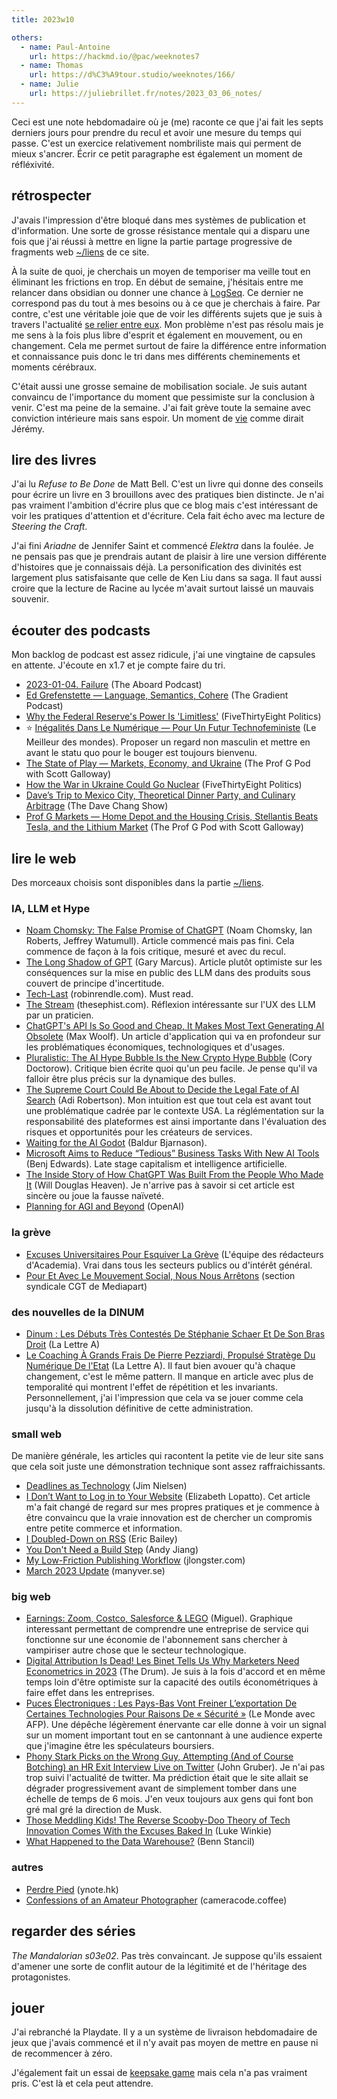 ```yaml
---
title: 2023w10

others:
  - name: Paul-Antoine
    url: https://hackmd.io/@pac/weeknotes7
  - name: Thomas
    url: https://d%C3%A9tour.studio/weeknotes/166/
  - name: Julie
    url: https://juliebrillet.fr/notes/2023_03_06_notes/
---
```


Ceci est une note hebdomadaire où je (me) raconte ce que j'ai fait les septs derniers jours pour prendre du recul et avoir une mesure du temps qui passe.
C'est un exercice relativement nombriliste mais qui perment de mieux s'ancrer.
Écrir ce petit paragraphe est également un moment de réfléxivité.


## rétrospecter

J'avais l'impression d'être bloqué dans mes systèmes de publication et d'information.
Une sorte de grosse résistance mentale qui a disparu une fois que j'ai réussi à mettre en ligne la partie partage progressive de fragments web [~/liens](/liens) de ce site.

À la suite de quoi, je cherchais un moyen de temporiser ma veille tout en éliminant les frictions en trop.
En début de semaine, j'hésitais entre me relancer dans obsidian ou donner une chance à [LogSeq].
Ce dernier ne correspond pas du tout à mes besoins ou à ce que je cherchais à faire.
Par contre, c'est une véritable joie que de voir les différents sujets que je suis à travers l'actualité [se relier entre eux](https://taniki.github.io/if/#/graph).
Mon problème n'est pas résolu mais je me sens à la fois plus libre d'esprit et également en mouvement, ou en changement.
Cela me permet surtout de faire la différence entre information et connaissance puis donc le tri dans mes différents cheminements et moments cérébraux.


C'était aussi une grosse semaine de mobilisation sociale.
Je suis autant convaincu de l'importance du moment que pessimiste sur la conclusion à venir.
C'est ma peine de la semaine.
J'ai fait grève toute la semaine avec conviction intérieure mais sans espoir.
Un moment de [vie](https://mapstodon.space/@jeremy/109992653510951556) comme dirait Jérémy.

[LogSeq]: https://logseq.com/

## lire des livres

J'ai lu *Refuse to Be Done* de Matt Bell.
C'est un livre qui donne des conseils pour écrire un livre en 3 brouillons avec des pratiques bien distincte.
Je n'ai pas vraiment l'ambition d'écrire plus que ce blog mais c'est intéressant de voir les pratiques d'attention et d'écriture.
Cela fait écho avec ma lecture de *Steering the Craft*.

J'ai fini *Ariadne* de Jennifer Saint et commencé *Elektra* dans la foulée.
Je ne pensais pas que je prendrais autant de plaisir à lire une version différente d'histoires que je connaissais déjà.
La personification des divinités est largement plus satisfaisante que celle de Ken Liu dans sa saga.
Il faut aussi croire que la lecture de Racine au lycée m'avait surtout laissé un mauvais souvenir.


## écouter des podcasts

Mon backlog de podcast est assez ridicule, j'ai une vingtaine de capsules en attente.
J'écoute en x1.7 et je compte faire du tri.

- [2023-01-04. Failure][podcast:0] (The Aboard Podcast)
- [Ed Grefenstette —  Language, Semantics, Cohere][podcast:1] (The Gradient Podcast)
- [Why the Federal Reserve's Power Is 'Limitless'][podcast:2] (FiveThirtyEight Politics)
- :star: [Inégalités Dans Le Numérique  —  Pour Un Futur Technofeministe][podcast:3] (Le Meilleur des mondes).
Proposer un regard non masculin et mettre en avant le statu quo pour le bouger est toujours bienvenu.
- [The State of Play —  Markets, Economy, and Ukraine][podcast:4] (The Prof G Pod with Scott Galloway)
- [How the War in Ukraine Could Go Nuclear][podcast:5] (FiveThirtyEight Politics)
- [Dave’s Trip to Mexico City, Theoretical Dinner Party, and Culinary Arbitrage][podcast:6] (The Dave Chang Show)
- [Prof G Markets —  Home Depot and the Housing Crisis, Stellantis Beats Tesla, and the Lithium Market][podcast:7] (The Prof G Pod with Scott Galloway)

[podcast:0]: https://share.snipd.com/episode/6eb66ed3-b728-4d96-be58-d61044503a00
[podcast:1]: https://share.snipd.com/episode/09b17409-4375-451f-a122-7933ae3164c6
[podcast:2]: https://share.snipd.com/episode/0731d89c-9636-4acb-a1e6-30aa2a77767e
[podcast:3]: https://share.snipd.com/episode/f6b72916-34f6-4d53-9f90-5b112af4fea2
[podcast:4]: https://share.snipd.com/episode/f6061cab-acf2-4ec8-abb7-002e39f3b15b
[podcast:5]: https://share.snipd.com/episode/ff1a67be-3aa3-4e08-8e32-673e376850f6
[podcast:6]: https://share.snipd.com/episode/7eb1354b-88e4-4c70-9eee-70b91ace6e7a
[podcast:7]: https://share.snipd.com/episode/a0ea87b2-1a70-45a0-826d-810a2ed0fc8b


## lire le web

Des morceaux choisis sont disponibles dans la partie [~/liens](../liens).


### IA, LLM et Hype

- [Noam Chomsky: The False Promise of ChatGPT][article:0] (Noam Chomsky, Ian Roberts, Jeffrey Watumull).
Article commencé mais pas fini.
Cela commence de façon à la fois critique, mesuré et avec du recul.
- [The Long Shadow of GPT][article:1] (Gary Marcus).
Article plutôt optimiste sur les conséquences sur la mise en public des LLM dans des produits sous couvert de principe d'incertitude.
- [Tech-Last][article:3] (robinrendle.com).
Must read.
- [The Stream][article:4] (thesephist.com).
Réflexion intéressante sur l'UX des LLM par un praticien.
- [ChatGPT's API Is So Good and Cheap, It Makes Most Text Generating AI Obsolete][article:10] (Max Woolf).
Un article d'application qui va en profondeur sur les problématiques économiques, technologiques et d'usages.
- [Pluralistic: The AI Hype Bubble Is the New Crypto Hype Bubble][article:6] (Cory Doctorow).
Critique bien écrite quoi qu'un peu facile.
Je pense qu'il va falloir être plus précis sur la dynamique des bulles.
- [The Supreme Court Could Be About to Decide the Legal Fate of AI Search][article:12] (Adi Robertson).
Mon intuition est que tout cela est avant tout une problématique cadrée par le contexte USA.
La réglémentation sur la responsabilité des plateformes est ainsi importante dans l'évaluation des risques et opportunités pour les créateurs de services.
- [Waiting for the AI Godot][article:24] (Baldur Bjarnason).
- [Microsoft Aims to Reduce “Tedious” Business Tasks With New AI Tools][article:18] (Benj Edwards).
Late stage capitalism et intelligence artificielle.
- [The Inside Story of How ChatGPT Was Built From the People Who Made It][article:23] (Will Douglas Heaven).
Je n'arrive pas à savoir si cet article est sincère ou joue la fausse naïveté.
- [Planning for AGI and Beyond][article:28] (OpenAI)


### la grève

- [Excuses Universitaires Pour Esquiver La Grève][article:9] (L'équipe des rédacteurs d'Academia).
Vrai dans tous les secteurs publics ou d'intérêt général.
- [Pour Et Avec Le Mouvement Social, Nous Nous Arrêtons][article:16] (section syndicale CGT de Mediapart)


### des nouvelles de la DINUM

- [Dinum : Les Débuts Très Contestés De Stéphanie Schaer Et De Son Bras Droit][article:17] (La Lettre A)
- [Le Coaching À Grands Frais De Pierre Pezziardi, Propulsé Stratège Du Numérique De l'Etat][article:13] (La Lettre A).
Il faut bien avouer qu'à chaque changement, c'est le même pattern.
Il manque en article avec plus de temporalité qui montrent l'effet de répétition et les invariants.
Personnellement, j'ai l'impression que cela va se jouer comme cela jusqu'à la dissolution définitive de cette administration.


### small web

De manière générale, les articles qui racontent la petite vie de leur site sans que cela soit juste une démonstration technique sont assez raffraichissants.

- [Deadlines as Technology][article:5] (Jim Nielsen)
- [I Don’t Want to Log in to Your Website][article:14] (Elizabeth Lopatto).
Cet article m'a fait changé de regard sur mes propres pratiques et je commence à être convaincu que la vraie innovation est de chercher un compromis entre petite commerce et information.
- [I Doubled-Down on RSS][article:21] (Eric Bailey)
- [You Don't Need a Build Step][article:20] (Andy Jiang)
- [My Low-Friction Publishing Workflow][article:25] (jlongster.com)
- [March 2023 Update][article:26] (manyver.se)


### big web

- [Earnings: Zoom, Costco, Salesforce & LEGO][article:2] (Miguel).
Graphique interessant permettant de comprendre une entreprise de service qui fonctionne sur une économie de l'abonnement sans chercher à vampiriser autre chose que le secteur technologique.
- [Digital Attribution Is Dead! Les Binet Tells Us Why Marketers Need Econometrics in 2023][article:7] (The Drum).
Je suis à la fois d'accord et en même temps loin d'être optimiste sur la capacité des outils économétriques à faire effet dans les entreprises.
- [Puces Électroniques : Les Pays-Bas Vont Freiner L’exportation De Certaines Technologies Pour Raisons De « Sécurité »][article:8] (Le Monde avec AFP).
Une dépêche légèrement énervante car elle donne à voir un signal sur un moment important tout en se cantonnant à une audience experte que j'imagine être les spéculateurs boursiers.
- [Phony Stark Picks on the Wrong Guy, Attempting (And of Course Botching) an HR Exit Interview Live on Twitter][article:11] (John Gruber).
Je n'ai pas trop suivi l'actualité de twitter.
Ma prédiction était que le site allait se dégrader progressivement avant de simplement tomber dans une échelle de temps de 6 mois.
J'en veux toujours aux gens qui font bon gré mal gré la direction de Musk.
- [Those Meddling Kids! The Reverse Scooby-Doo Theory of Tech Innovation Comes With the Excuses Baked In][article:19] (Luke Winkie)
- [What Happened to the Data Warehouse?][article:27] (Benn Stancil)



### autres

- [Perdre Pied][article:15] (ynote.hk)
- [Confessions of an Amateur Photographer][article:22] (cameracode.coffee)

[article:0]: https://www.nytimes.com/2023/03/08/opinion/noam-chomsky-chatgpt-ai.html
[article:1]: https://garymarcus.substack.com/p/the-long-shadow-of-gpt
[article:2]: https://genuineimpact.substack.com/p/earnings-zoom-costco-salesforce-and?publication_id=948111&post_id=107416096&isFreemail=true
[article:3]: https://www.robinrendle.com/notes/tech-last/
[article:4]: https://stream.thesephist.com/updates/1677549504
[article:5]: https://blog.jim-nielsen.com/2023/deadlines-as-technology/
[article:6]: https://pluralistic.net/2023/03/09/autocomplete-worshippers/
[article:7]: https://www.thedrum.com/opinion/2023/02/23/digital-attribution-dead-les-binet-tells-us-why-marketers-need-econometrics-2023
[article:8]: https://www.lemonde.fr/economie/article/2023/03/08/puces-electroniques-les-pays-bas-vont-freiner-l-exportation-de-certaines-technologies-pour-raisons-de-securite_6164708_3234.html
[article:9]: https://academia.hypotheses.org/44134
[article:10]: https://minimaxir.com/2023/03/new-chatgpt-overlord/
[article:11]: https://daringfireball.net/2023/03/thorleifsson_musk_twitter
[article:12]: https://www.theverge.com/2023/2/16/23591290/supreme-court-section-230-gonzalez-google-bard-bing-ai-search-algorithms
[article:13]: https://www.lalettrea.fr/action-publique_operateurs-de-l-etat/2023/03/06/le-coaching-a-grands-frais-de-pierre-pezziardi-propulse-stratege-du-numerique-de-l-etat,109920331-ge0
[article:14]: https://www.theverge.com/2023/2/28/23618804/google-facebook-login-ads-web-design-hell
[article:15]: https://ynote.hk/mots/sommeil/perdre-pied.html
[article:16]: https://blogs.mediapart.fr/section-syndicale-cgt-de-mediapart/blog/060323/pour-et-avec-le-mouvement-social-nous-nous-arretons
[article:17]: https://www.lalettrea.fr/action-publique_operateurs-de-l-etat/2023/03/03/dinum--les-debuts-tres-contestes-de-stephanie-schaer-et-de-son-bras-droit,109919962-eve
[article:18]: https://arstechnica.com/information-technology/2023/03/microsoft-brings-chatgpt-style-ai-to-developer-and-analysis-tools/
[article:19]: https://www.niemanlab.org/2023/03/those-meddling-kids-the-reverse-scooby-doo-theory-of-tech-innovation-comes-with-the-excuses-baked-in/
[article:20]: https://deno.com/blog/you-dont-need-a-build-step
[article:21]: https://ericwbailey.website/published/i-doubled-down-on-rss/
[article:22]: https://cameracode.coffee/amateur-photographer-confessions/
[article:23]: https://www.technologyreview.com/2023/03/03/1069311/inside-story-oral-history-how-chatgpt-built-openai/
[article:24]: https://www.baldurbjarnason.com/2023/waiting-for-ai-godot/
[article:25]: https://jlongster.com/my-low-friction-publishing-workflow
[article:26]: https://www.manyver.se/blog/2023-03-05
[article:27]: https://open.substack.com/pub/benn/p/what-happened-to-the-data-warehouse?r=nb235&utm_medium=ios&utm_campaign=post
[article:28]: https://openai.com/blog/planning-for-agi-and-beyond/


## regarder des séries

*The Mandalorian s03e02*.
Pas très convaincant.
Je suppose qu'ils essaient d'amener une sorte de conflit autour de la légitimité et de l'héritage des protagonistes.


## jouer

J'ai rebranché la Playdate.
Il y a un système de livraison hebdomadaire de jeux que j'avais commencé et il n'y avait pas moyen de mettre en pause ni de recommencer à zéro.

J'également fait un essai de [keepsake game](https://www.polygon.com/2021/3/26/22352414/field-guide-to-memory-keepsake-game-impressions-interview) mais cela n'a pas vraiment pris.
C'est là et cela peut attendre.
